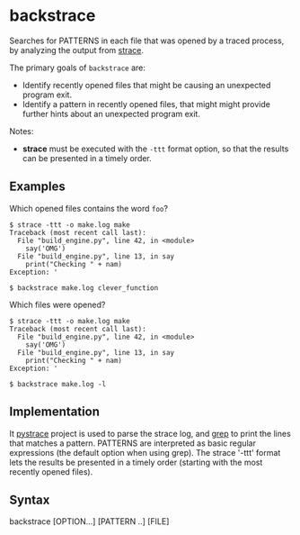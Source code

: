 # backstrace
Searches for PATTERNS in each file that was opened by a traced process, by analyzing the output from [strace](https://man7.org/linux/man-pages/man1/strace.1.html). 

The primary goals of `backstrace` are:
* Identify recently opened files that might be causing an unexpected program exit.
* Identify a pattern in recently opened files, that might might provide further hints about an unexpected program exit.

Notes:
* **strace** must be executed with the `-ttt` format option, so that the results can be presented in a timely order.

## Examples
Which opened files contains the word `foo`?
```
$ strace -ttt -o make.log make
Traceback (most recent call last):
  File "build_engine.py", line 42, in <module>
    say('OMG')
  File "build_engine.py", line 13, in say
    print("Checking " + nam)
Exception: '

$ backstrace make.log clever_function
```

Which files were opened?
```
$ strace -ttt -o make.log make
Traceback (most recent call last):
  File "build_engine.py", line 42, in <module>
    say('OMG')
  File "build_engine.py", line 13, in say
    print("Checking " + nam)
Exception: '

$ backstrace make.log -l
```

## Implementation

It [pystrace](https://github.com/dirtyharrycallahan/pystrace) project is used to parse the strace log, and [grep](https://man7.org/linux/man-pages/man1/grep.1.html) to print the lines that matches a pattern. PATTERNS are interpreted as basic regular expressions (the default option when using grep). The strace '-ttt' format lets the results be presented in a timely order (starting with the most recently opened files).

## Syntax
backstrace [OPTION...] [PATTERN ..] [FILE]

